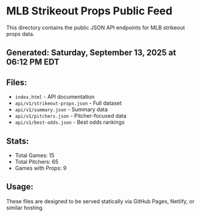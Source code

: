 # MLB Strikeout Props Public Feed

This directory contains the public JSON API endpoints for MLB strikeout props data.

## Generated: Saturday, September 13, 2025 at 06:12 PM EDT

## Files:
- `index.html` - API documentation
- `api/v1/strikeout-props.json` - Full dataset
- `api/v1/summary.json` - Summary data
- `api/v1/pitchers.json` - Pitcher-focused data  
- `api/v1/best-odds.json` - Best odds rankings

## Stats:
- Total Games: 15
- Total Pitchers: 65
- Games with Props: 9

## Usage:
These files are designed to be served statically via GitHub Pages, Netlify, or similar hosting.
